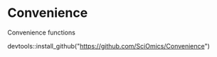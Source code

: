 # Convenience
Convenience functions


devtools::install_github("https://github.com/SciOmics/Convenience")
